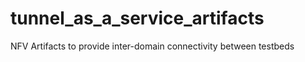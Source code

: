 # tunnel_as_a_service_artifacts
NFV Artifacts to provide inter-domain connectivity between testbeds
